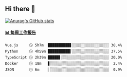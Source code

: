 ## Hi there 👋

[![Anurag's GitHub stats](https://github-readme-stats.vercel.app/api?username=OriLight152)](https://github.com/anuraghazra/github-readme-stats)

<!--
**OriLight152/OriLight152** is a ✨ _special_ ✨ repository because its `README.md` (this file) appears on your GitHub profile.

Here are some ideas to get you started:

- 🔭 I’m currently working on ...
- 🌱 I’m currently learning ...
- 👯 I’m looking to collaborate on ...
- 🤔 I’m looking for help with ...
- 💬 Ask me about ...
- 📫 How to reach me: ...
- 😄 Pronouns: ...
- ⚡ Fun fact: ...
-->

<!-- waka-box start -->
#### <a href="https://gist.github.com/92c8d5b388768c10efcba86e82b7c4fb" target="_blank">📊 每周工作报告</a>
```text
Vue.js     🕓 5h7m  ██████████▋░░░░░░░░░░░░░░░░░ 38.4%
Python     🕓 4h59m ██████████▍░░░░░░░░░░░░░░░░░ 37.5%
TypeScript 🕓 2h39m █████▌░░░░░░░░░░░░░░░░░░░░░░ 20.0%
Docker     🕓 18m   ▋░░░░░░░░░░░░░░░░░░░░░░░░░░░  2.4%
JSON       🕓 6m    ▏░░░░░░░░░░░░░░░░░░░░░░░░░░░  0.9%
```
<!-- Powered by https://github.com/journey-ad/waka-box-go . -->
<!-- waka-box end -->
